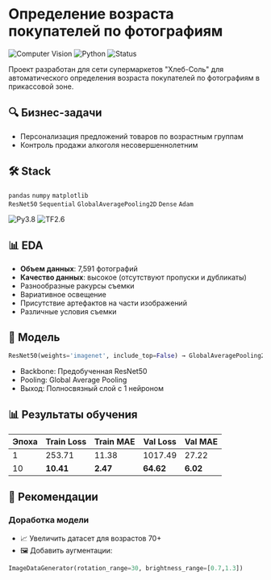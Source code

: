 # Определение возраста покупателей по фотографиям

![Computer Vision](https://img.shields.io/badge/ML-Computer%20Vision-blue)
![Python](https://img.shields.io/badge/Python-3.8%2B-success)
![Status](https://img.shields.io/badge/Status-Completed-brightgreen)

Проект разработан для сети супермаркетов "Хлеб-Соль" для автоматического определения возраста покупателей по фотографиям в прикассовой зоне.

## 🔍 Бизнес-задачи
- Персонализация предложений товаров по возрастным группам
- Контроль продажи алкоголя несовершеннолетним

## 🛠 Stack
`pandas` `numpy` `matplotlib`  
`ResNet50` `Sequential` `GlobalAveragePooling2D` `Dense` `Adam`

![Py3.8](https://img.shields.io/badge/Python-3.8-blue)
![TF2.6](https://img.shields.io/badge/TensorFlow-2.6-orange)


## 📊 EDA

- **Объем данных**: 7,591 фотографий
- **Качество данных**: высокое (отсутствуют пропуски и дубликаты)
- Разнообразные ракурсы съемки
- Вариативное освещение
- Присутствие артефактов на части изображений
- Различные условия съемки

## 🧠 Модель

```python
ResNet50(weights='imagenet', include_top=False) → GlobalAveragePooling2D() → Dense(1)
```

- Backbone: Предобученная ResNet50
- Pooling: Global Average Pooling
- Выход: Полносвязный слой с 1 нейроном

## 📊 Результаты обучения

| Эпоха | Train Loss | Train MAE | Val Loss | Val MAE |
|-------|-----------|----------|----------|---------|
| 1     | 253.71    | 11.38    | 1017.49  | 27.22   |
| 10    | **10.41** | **2.47** | **64.62**| **6.02**|

## 🚀 Рекомендации

### Доработка модели
- 📈 Увеличить датасет для возрастов 70+
- 🖼️ Добавить аугментации:
```python
ImageDataGenerator(rotation_range=30, brightness_range=[0.7,1.3])


